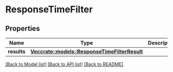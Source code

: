 # ResponseTimeFilter

## Properties

Name | Type | Description | Notes
------------ | ------------- | ------------- | -------------
**results** | [**Vec<crate::models::ResponseTimeFilterResult>**](ResponseTimeFilterResult.md) |  | 

[[Back to Model list]](../README.md#documentation-for-models) [[Back to API list]](../README.md#documentation-for-api-endpoints) [[Back to README]](../README.md)


